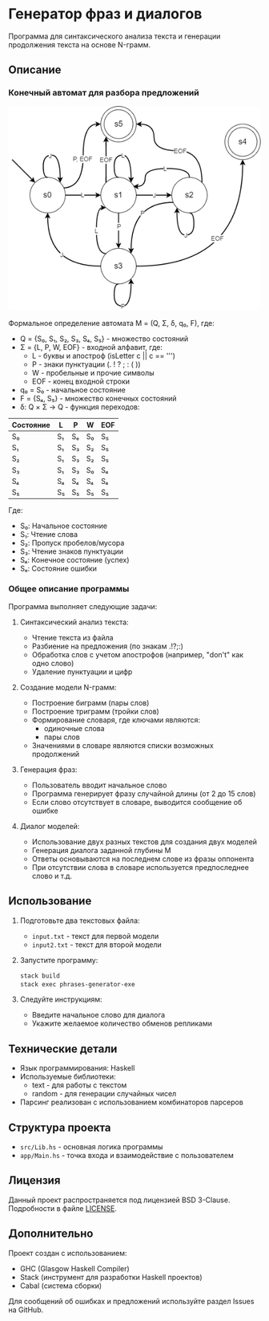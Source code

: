 # Генератор фраз и диалогов

Программа для синтаксического анализа текста и генерации продолжения текста на основе N-грамм.

## Описание

### Конечный автомат для разбора предложений

![Диаграмма состояний конечного автомата](automata_sentences_parser.png)

Формальное определение автомата M = (Q, Σ, δ, q₀, F), где:

- Q = {S₀, S₁, S₂, S₃, S₄, S₅} - множество состояний
- Σ = {L, P, W, EOF} - входной алфавит, где:
  * L - буквы и апостроф (isLetter c || c == '\'')
  * P - знаки пунктуации (. ! ? ; : ( ))
  * W - пробельные и прочие символы
  * EOF - конец входной строки
- q₀ = S₀ - начальное состояние
- F = {S₄, S₅} - множество конечных состояний
- δ: Q × Σ → Q - функция переходов:

| Состояние | L | P | W | EOF |
|-----------|---|---|---|-----|
| S₀        | S₁| Sₑ| S₀| S₅ |
| S₁        | S₁| S₃| S₂| S₅ |
| S₂        | S₁| S₃| S₂| S₅ |
| S₃        | S₁| S₃| S₀| S₄ |
| S₄        | S₄| S₄| S₄| S₄ |
| S₅        | S₅| S₅| S₅| S₅ |

Где:
- S₀: Начальное состояние
- S₁: Чтение слова
- S₂: Пропуск пробелов/мусора
- S₃: Чтение знаков пунктуации
- S₄: Конечное состояние (успех)
- Sₑ: Состояние ошибки

### Общее описание программы
Программа выполняет следующие задачи:

1. Синтаксический анализ текста:
   - Чтение текста из файла
   - Разбиение на предложения (по знакам .!?;:)
   - Обработка слов с учетом апострофов (например, "don't" как одно слово)
   - Удаление пунктуации и цифр

2. Создание модели N-грамм:
   - Построение биграмм (пары слов)
   - Построение триграмм (тройки слов)
   - Формирование словаря, где ключами являются:
     * одиночные слова
     * пары слов
   - Значениями в словаре являются списки возможных продолжений

3. Генерация фраз:
   - Пользователь вводит начальное слово
   - Программа генерирует фразу случайной длины (от 2 до 15 слов)
   - Если слово отсутствует в словаре, выводится сообщение об ошибке

4. Диалог моделей:
   - Использование двух разных текстов для создания двух моделей
   - Генерация диалога заданной глубины M
   - Ответы основываются на последнем слове из фразы оппонента
   - При отсутствии слова в словаре используется предпоследнее слово и т.д.

## Использование

1. Подготовьте два текстовых файла:
   - `input.txt` - текст для первой модели
   - `input2.txt` - текст для второй модели

2. Запустите программу:
   ```bash
   stack build
   stack exec phrases-generator-exe
   ```

3. Следуйте инструкциям:
   - Введите начальное слово для диалога
   - Укажите желаемое количество обменов репликами

## Технические детали

- Язык программирования: Haskell
- Используемые библиотеки:
  * text - для работы с текстом
  * random - для генерации случайных чисел
- Парсинг реализован с использованием комбинаторов парсеров

## Структура проекта

- `src/Lib.hs` - основная логика программы
- `app/Main.hs` - точка входа и взаимодействие с пользователем

## Лицензия

Данный проект распространяется под лицензией BSD 3-Clause. Подробности в файле [LICENSE](LICENSE).

## Дополнительно

Проект создан с использованием:
- GHC (Glasgow Haskell Compiler)
- Stack (инструмент для разработки Haskell проектов)
- Cabal (система сборки)

Для сообщений об ошибках и предложений используйте раздел Issues на GitHub.
